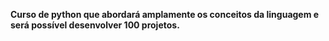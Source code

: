 <strong>Curso de python que abordará amplamente os conceitos da linguagem e será possível desenvolver 100 projetos.</strong>

